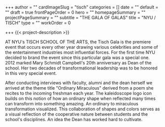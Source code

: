 +++
author = ""
cardImageSlug = "tisch"
categories = []
date = ""
default = ""
draft = true
frontPageOrder = 0
hero = ""
homepageSummary = ""
projectPageSummary = ""
subtitle = "THE GALA OF GALAS"
title = "NYU / TISCH"
type = ""
workOrder = 0

+++
{{< project-description >}} <p>AT NYU's TISCH SCHOOL OF THE ARTS, the Tisch Gala is the premiere event that occurs every other year drawing various celebrities and some of the entertainment industries most influential forces. For the first time NYU decided to brand the event since this particular gala was a special one. 2012 marked Mary Schmidt Campbell's 20th anniversary as Dean of the school. Her two decades of transformational leadership was to be honored in this very special event.</p> </p>After conducting interviews with faculty, alumni and the dean herself we arrived at the theme title "Ordinary Miraculous" derived from a poem she recites to the incoming freshman each year. The kaleidoscope logo icon builds on this notion of how an ordinary shape when reflected many times can transform into something amazing. An ordinary to miraculous transformation visualized. This collaboration of shapes and colors serves as a visual reflection of the cooperative nature between students and the school's disciplines. An idea the Dean has worked hard to cultivate.